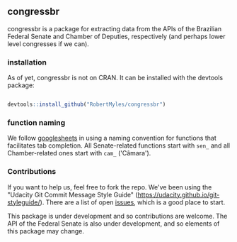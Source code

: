 
congressbr
----------

congressbr is a package for extracting data from the APIs of the Brazilian Federal Senate and Chamber of Deputies, respectively (and perhaps lower level congresses if we can).

### installation

As of yet, congressbr is not on CRAN. It can be installed with the devtools package:

``` r

devtools::install_github("RobertMyles/congressbr")
```

### function naming

We follow [googlesheets](https://github.com/jennybc/googlesheets) in using a naming convention for functions that facilitates tab completion. All Senate-related functions start with `sen_` and all Chamber-related ones start with `cam_` ('Câmara').


### Contributions

If you want to help us, feel free to fork the repo. We've been using the "Udacity Git Commit Message Style Guide" (<https://udacity.github.io/git-styleguide/>). There are a list of open [issues](https://github.com/RobertMyles/congressbr/issues), which is a good place to start.

This package is under development and so contributions are welcome. The API of the Federal Senate is also under development, and so elements of this package may change.
